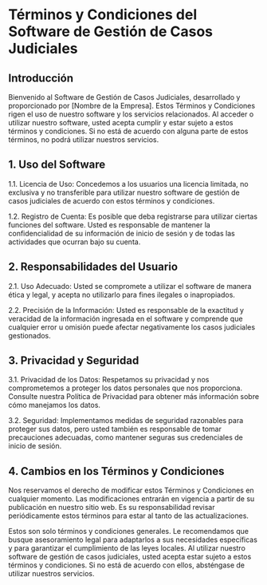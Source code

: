 # Términos y Condiciones del Software de Gestión de Casos Judiciales

## Introducción

Bienvenido al Software de Gestión de Casos Judiciales, desarrollado y proporcionado por [Nombre de la Empresa]. Estos Términos y Condiciones rigen el uso de nuestro software y los servicios relacionados. Al acceder o utilizar nuestro software, usted acepta cumplir y estar sujeto a estos términos y condiciones. Si no está de acuerdo con alguna parte de estos términos, no podrá utilizar nuestros servicios.

## 1. Uso del Software

1.1. Licencia de Uso: Concedemos a los usuarios una licencia limitada, no exclusiva y no transferible para utilizar nuestro software de gestión de casos judiciales de acuerdo con estos términos y condiciones.

1.2. Registro de Cuenta: Es posible que deba registrarse para utilizar ciertas funciones del software. Usted es responsable de mantener la confidencialidad de su información de inicio de sesión y de todas las actividades que ocurran bajo su cuenta.

## 2. Responsabilidades del Usuario

2.1. Uso Adecuado: Usted se compromete a utilizar el software de manera ética y legal, y acepta no utilizarlo para fines ilegales o inapropiados.

2.2. Precisión de la Información: Usted es responsable de la exactitud y veracidad de la información ingresada en el software y comprende que cualquier error u omisión puede afectar negativamente los casos judiciales gestionados.

## 3. Privacidad y Seguridad

3.1. Privacidad de los Datos: Respetamos su privacidad y nos comprometemos a proteger los datos personales que nos proporciona. Consulte nuestra Política de Privacidad para obtener más información sobre cómo manejamos los datos.

3.2. Seguridad: Implementamos medidas de seguridad razonables para proteger sus datos, pero usted también es responsable de tomar precauciones adecuadas, como mantener seguras sus credenciales de inicio de sesión.

## 4. Cambios en los Términos y Condiciones

Nos reservamos el derecho de modificar estos Términos y Condiciones en cualquier momento. Las modificaciones entrarán en vigencia a partir de su publicación en nuestro sitio web. Es su responsabilidad revisar periódicamente estos términos para estar al tanto de las actualizaciones.

Estos son solo términos y condiciones generales. Le recomendamos que busque asesoramiento legal para adaptarlos a sus necesidades específicas y para garantizar el cumplimiento de las leyes locales. Al utilizar nuestro software de gestión de casos judiciales, usted acepta estar sujeto a estos términos y condiciones. Si no está de acuerdo con ellos, absténgase de utilizar nuestros servicios.
